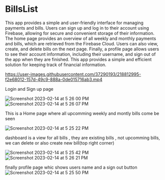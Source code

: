 # BillsList
This app provides a simple and user-friendly interface for managing payments and bills. Users can sign up and log in to their account using Firebase, allowing for secure and convenient storage of their information. The home page provides an overview of all weekly and monthly payments and bills, which are retrieved from the Firebase Cloud. Users can also view, create, and delete bills on the next page. Finally, a profile page allows users to see their account information, including their username, and sign out of the app when they are finished. This app provides a simple and efficient solution for keeping track of financial information.

https://user-images.githubusercontent.com/37290193/218812995-f2e68012-157d-49c9-888a-0de015716ab3.mp4

Login and Sign up page

![Screenshot 2023-02-14 at 5 26 00 PM](https://user-images.githubusercontent.com/37290193/218813361-983f29ef-edc2-4d7f-9f47-c1d0576dcba6.png)
![Screenshot 2023-02-14 at 5 26 07 PM](https://user-images.githubusercontent.com/37290193/218813368-29ee9dde-4b9b-47b2-9b6c-a5310b934518.png)

This is a Home page where all upcomming weekly and montly bills come be seen

![Screenshot 2023-02-14 at 5 25 22 PM](https://user-images.githubusercontent.com/37290193/218813530-17c09914-c5b7-4c5b-ad74-be9fed6eedc0.png)


dashboard is a view for all bills , they are existing bills , not upcomming bills, we can delete or also create new bill(top right corner)

![Screenshot 2023-02-14 at 5 25 42 PM](https://user-images.githubusercontent.com/37290193/218813663-86fcf253-14f5-48f2-8992-c015ccc5a163.png)
![Screenshot 2023-02-14 at 5 26 21 PM](https://user-images.githubusercontent.com/37290193/218813775-1bfb63a1-f645-48d8-b64b-869a79c09ba5.png)

finally profile page whic shows users name and a sign out button
![Screenshot 2023-02-14 at 5 25 50 PM](https://user-images.githubusercontent.com/37290193/218813922-2cf3484b-fb25-45ad-b97c-5b38513af9af.png)
